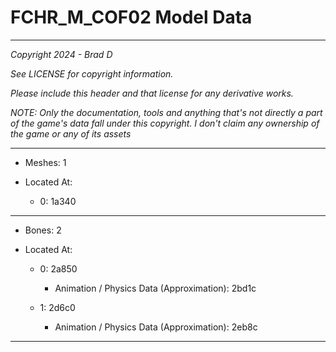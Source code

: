 # FCHR_M_COF02 Model Data

---

*Copyright 2024 - Brad D*

*See LICENSE for copyright information.*

*Please include this header and that license for any derivative works.*

*NOTE: Only the documentation, tools and anything that's not directly a part of the game's data fall under this copyright. I don't claim any ownership of the game or any of its assets*

---

* Meshes: 1

* Located At:
  
  * 0: 1a340

---

* Bones: 2

* Located At:
  
  * 0: 2a850
    
    * Animation / Physics Data (Approximation): 2bd1c
  
  * 1: 2d6c0
    
    * Animation / Physics Data (Approximation): 2eb8c

---
